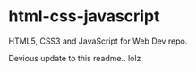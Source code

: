 # html-css-javascript
HTML5, CSS3 and JavaScript for Web Dev repo.


Devious update to this readme.. lolz
